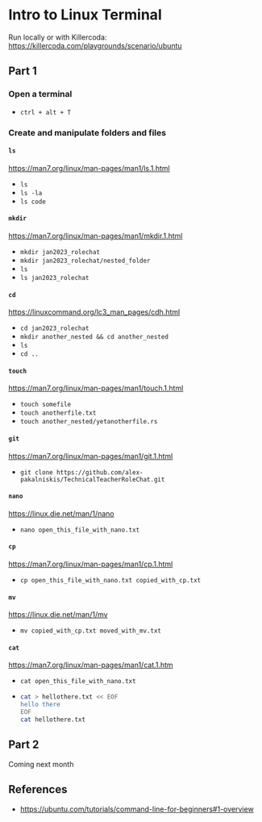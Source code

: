 # Intro to Linux Terminal
Run locally or with Killercoda: https://killercoda.com/playgrounds/scenario/ubuntu

## Part 1

### Open a terminal

* `ctrl + alt + T`

### Create and manipulate folders and files
#### `ls`
https://man7.org/linux/man-pages/man1/ls.1.html
* `ls`
* `ls -la`
* `ls code`

#### `mkdir`
https://man7.org/linux/man-pages/man1/mkdir.1.html
* `mkdir jan2023_rolechat`
* `mkdir jan2023_rolechat/nested_folder`
* `ls`
* `ls jan2023_rolechat`

#### `cd`
https://linuxcommand.org/lc3_man_pages/cdh.html
* `cd jan2023_rolechat`
* `mkdir another_nested && cd another_nested`
* `ls`
* `cd ..`

#### `touch`
https://man7.org/linux/man-pages/man1/touch.1.html
* `touch somefile`
* `touch anotherfile.txt`
* `touch another_nested/yetanotherfile.rs`

#### `git`
https://man7.org/linux/man-pages/man1/git.1.html
* `git clone https://github.com/alex-pakalniskis/TechnicalTeacherRoleChat.git`

#### `nano`
https://linux.die.net/man/1/nano
* `nano open_this_file_with_nano.txt`

#### `cp`
https://man7.org/linux/man-pages/man1/cp.1.html
* `cp open_this_file_with_nano.txt copied_with_cp.txt`

#### `mv`
https://linux.die.net/man/1/mv
* `mv copied_with_cp.txt moved_with_mv.txt`

#### `cat`
https://man7.org/linux/man-pages/man1/cat.1.htm
* `cat open_this_file_with_nano.txt`
* ``` bash
  cat > hellothere.txt << EOF
  hello there 
  EOF
  cat hellothere.txt
  ```

## Part 2
Coming next month

## References
* https://ubuntu.com/tutorials/command-line-for-beginners#1-overview
